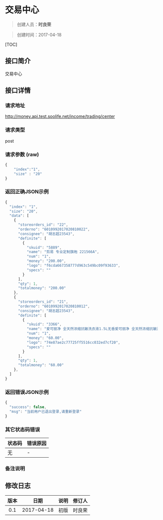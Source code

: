 # 交易中心
>创建人员：**时良荣**

>创建时间：2017-04-18

[TOC]


## 接口简介
交易中心

## 接口详情

### 请求地址
http://money.api.test.soolife.net/income/trading/center

### 请求类型
post

### 请求参数 (raw)
```javascript
{
	"index":"1",
	"size" : "20"
}
```

### 返回正确JSON示例
```javascript
{
  "index": "1",
  "size": "20",
  "data": [
    {
      "storeorders_id": "22",
      "orderno": "6010992017020810022",
      "consignee": "胡志超23543",
      "definite": [
        {
          "skuid": "5889",
          "name": "剪易 专业定制旗袍 221566A",
          "num": "1",
          "money": "200.00",
          "logo": "f6cda667358777d963c549bc09f93633",
          "specs": ""
        }
      ],
      "qty": 1,
      "totalmoney": "200.00"
    },
    {
      "storeorders_id": "21",
      "orderno": "6010992017020810012",
      "consignee": "胡志超23543",
      "definite": [
        {
          "skuid": "3366",
          "name": "爱可丽净 全天然浓缩抗敏洗衣液1.5L无香爱可丽净 全天然浓缩抗敏洗衣液1.5L无香爱可丽净 全天然",
          "num": "1",
          "money": "60.00",
          "logo": "74e87ae2c77725ff5516cc032ed7cf20",
          "specs": ""
        }
      ],
      "qty": 1,
      "totalmoney": "60.00"
    },
  ]
}
```
### 返回错误JSON示例
```javascript
{
  "success": false,
  "msg": "当前用户已退出登录,请重新登录"
}
```
### 其它状态码错误
| 状态码 | 错误原因     |
| :------------- | :------------- |
|无|-|

### 备注说明


## 修改日志
| 版本   | 日期         | 说明   | 修订人  |
| :----: | :----------: | :---- | :---- |
| 0.1  | 2017-04-18 | 初版   | 时良荣  |
